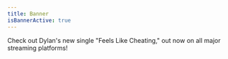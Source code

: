 ```yaml
---
title: Banner
isBannerActive: true
---
```


Check out Dylan's new single "Feels Like Cheating," out now on all major streaming platforms!